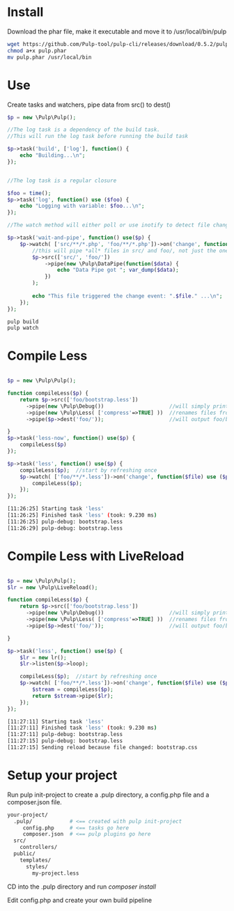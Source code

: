 Install
===
Download the phar file, make it executable and move it to /usr/local/bin/pulp
```bash
wget https://github.com/Pulp-tool/pulp-cli/releases/download/0.5.2/pulp.phar
chmod a+x pulp.phar
mv pulp.phar /usr/local/bin
```

Use
===
Create tasks and watchers, pipe data from src() to dest()

```php
$p = new \Pulp\Pulp();

//The log task is a dependency of the build task.
//This will run the log task before running the build task

$p->task('build', ['log'], function() {
	echo "Building...\n";
});


//The log task is a regular closure

$foo = time();
$p->task('log', function() use ($foo) {
	echo "Logging with variable: $foo...\n";
});

//The watch method will either poll or use inotify to detect file changes

$p->task('wait-and-pipe', function() use($p) {
	$p->watch( ['src/**/*.php', 'foo/**/*.php'])->on('change', function($file) use ($p) {
		//this will pipe *all* files in src/ and foo/, not just the ones that changed
		$p->src(['src/', 'foo/'])
			->pipe(new \Pulp\DataPipe(function($data) {
				echo "Data Pipe got "; var_dump($data);
			})
		);
			
		echo "This file triggered the change event: ".$file." ...\n";
	});
});
```

```bash
pulp build
pulp watch
```

Compile Less
===
```php

$p = new \Pulp\Pulp();

function compileLess($p) {
	return $p->src(['foo/bootstrap.less'])
	  ->pipe(new \Pulp\Debug())                     //will simply print every file from src
	  ->pipe(new \Pulp\Less( ['compress'=>TRUE] ))  //renames files from *.less to *.css
	  ->pipe($p->dest('foo/'));                     //will output foo/bootstrap.css

}
$p->task('less-now', function() use($p) {
	compileLess($p)
});

$p->task('less', function() use($p) {
	compileLess($p);  //start by refreshing once
	$p->watch( ['foo/**/*.less'])->on('change', function($file) use ($p, $lr) {
		compileLess($p);
	});
});

```

```bash
[11:26:25] Starting task 'less'
[11:26:25] Finished task 'less' (took: 9.230 ms)
[11:26:25] pulp-debug: bootstrap.less
[11:26:29] pulp-debug: bootstrap.less
```


Compile Less with LiveReload
===
```php

$p = new \Pulp\Pulp();
$lr = new \Pulp\LiveReload();

function compileLess($p) {
	return $p->src(['foo/bootstrap.less'])
	  ->pipe(new \Pulp\Debug())                     //will simply print every file from src
	  ->pipe(new \Pulp\Less( ['compress'=>TRUE] ))  //renames files from *.less to *.css
	  ->pipe($p->dest('foo/'));                     //will output foo/bootstrap.css

}

$p->task('less', function() use($p) {
	$lr = new lr();
	$lr->listen($p->loop);

	compileLess($p);  //start by refreshing once
	$p->watch( ['foo/**/*.less'])->on('change', function($file) use ($p, $lr) {
		$stream = compileLess($p);
		return $stream->pipe($lr);
	});
});

```

```bash
[11:27:11] Starting task 'less'
[11:27:11] Finished task 'less' (took: 9.230 ms)
[11:27:11] pulp-debug: bootstrap.less
[11:27:15] pulp-debug: bootstrap.less
[11:27:15] Sending reload because file changed: bootstrap.css
```


Setup your project
===
Run pulp init-project to create a .pulp directory, a config.php file and a composer.json file.

```bash
your-project/
  .pulp/            # <== created with pulp init-project
     config.php     # <== tasks go here
     composer.json  # <== pulp plugins go here
  src/
    controllers/
  public/
    templates/
      styles/
        my-project.less
```

CD into the .pulp directory and run *composer install*

Edit config.php and create your own build pipeline

